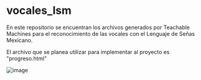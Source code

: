 # vocales_lsm
En este repositorio se encuentran los archivos generados por Teachable Machines para el reconocimiento de las vocales con el Lenguaje de Señas Mexicano.

El archivo que se planea utilizar para implementar al proyecto es "progreso.html"

![image](https://user-images.githubusercontent.com/89487933/236958062-1ae94a89-566d-4629-9097-a82e0484ed2d.png)

